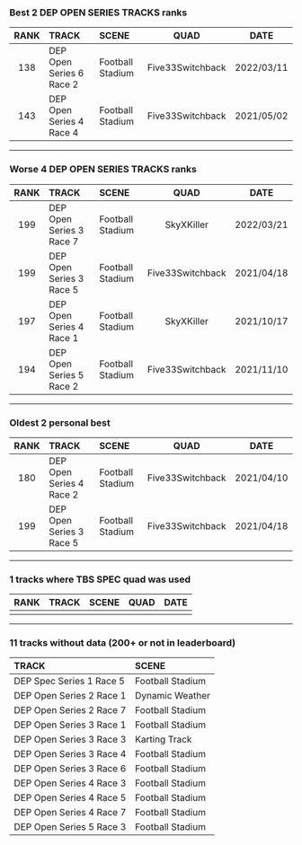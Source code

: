 ### Best 2 DEP OPEN SERIES TRACKS ranks
|RANK|TRACK|SCENE|QUAD|DATE|
|:---:|:---|:---|:---:|:---:|
|138|DEP Open Series 6 Race 2|Football Stadium|Five33Switchback|2022/03/11|
|143|DEP Open Series 4 Race 4|Football Stadium|Five33Switchback|2021/05/02|
---
### Worse 4 DEP OPEN SERIES TRACKS ranks
|RANK|TRACK|SCENE|QUAD|DATE|
|:---:|:---|:---|:---:|:---:|
|199|DEP Open Series 3 Race 7|Football Stadium|SkyXKiller|2022/03/21|
|199|DEP Open Series 3 Race 5|Football Stadium|Five33Switchback|2021/04/18|
|197|DEP Open Series 4 Race 1|Football Stadium|SkyXKiller|2021/10/17|
|194|DEP Open Series 5 Race 2|Football Stadium|Five33Switchback|2021/11/10|
---
### Oldest 2 personal best
|RANK|TRACK|SCENE|QUAD|DATE|
|:---:|:---|:---|:---:|:---:|
|180|DEP Open Series 4 Race 2|Football Stadium|Five33Switchback|2021/04/10|
|199|DEP Open Series 3 Race 5|Football Stadium|Five33Switchback|2021/04/18|
---
### 1 tracks where TBS SPEC quad was used
|RANK|TRACK|SCENE|QUAD|DATE|
|:---:|:---|:---|:---:|:---:|
||||||
---
### 11 tracks without data (200+ or not in leaderboard)
|TRACK|SCENE|
|:---|:---|
|DEP Spec Series 1 Race 5|Football Stadium|
|DEP Open Series 2 Race 1|Dynamic Weather|
|DEP Open Series 2 Race 7|Football Stadium|
|DEP Open Series 3 Race 1|Football Stadium|
|DEP Open Series 3 Race 3|Karting Track|
|DEP Open Series 3 Race 4|Football Stadium|
|DEP Open Series 3 Race 6|Football Stadium|
|DEP Open Series 4 Race 3|Football Stadium|
|DEP Open Series 4 Race 5|Football Stadium|
|DEP Open Series 4 Race 7|Football Stadium|
|DEP Open Series 5 Race 3|Football Stadium|
